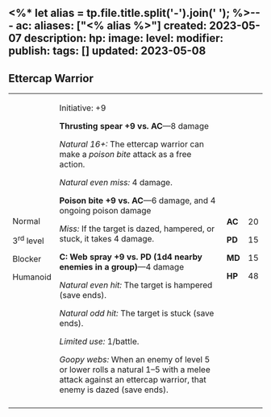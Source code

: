 <%* let alias = tp.file.title.split('-').join(' '); %>---
ac: 
aliases: ["<% alias %>"]
created: 2023-05-07
description: 
hp: 
image: 
level: 
modifier: 
publish: 
tags: []
updated: 2023-05-08
---

## Ettercap Warrior

<table>
<colgroup>
<col style="width: 16%" />
<col style="width: 72%" />
<col style="width: 5%" />
<col style="width: 5%" />
</colgroup>
<tbody>
<tr class="odd">
<td><p>Normal</p>
<p>3<sup>rd</sup> level</p>
<p>Blocker</p>
<p>Humanoid</p></td>
<td><p>Initiative: +9</p>
<p><strong>Thrusting spear +9 vs. AC</strong>—8 damage</p>
<p><em>Natural 16+:</em> The ettercap warrior can make a <em>poison
bite</em> attack as a free action.</p>
<p><em>Natural even miss:</em> 4 damage.</p>
<p><strong>Poison bite +9 vs. AC</strong>—6 damage, and 4 ongoing poison
damage</p>
<p><em>Miss:</em> If the target is dazed, hampered, or stuck, it takes 4
damage.</p>
<p><strong>C: Web spray +9 vs. PD (1d4 nearby enemies in a
group)</strong>—4 damage</p>
<p><em>Natural even hit:</em> The target is hampered (save ends).</p>
<p><em>Natural odd hit:</em> The target is stuck (save ends).</p>
<p><em>Limited use:</em> 1/battle.</p>
<p><em>Goopy webs:</em> When an enemy of level 5 or lower rolls a
natural 1–5 with a melee attack against an ettercap warrior, that enemy
is dazed (save ends).</p></td>
<td><p><strong>AC</strong></p>
<p><strong>PD</strong></p>
<p><strong>MD</strong></p>
<p><strong>HP</strong></p></td>
<td><p>20</p>
<p>15</p>
<p>15</p>
<p>48</p></td>
</tr>
<tr class="even">
<td></td>
<td></td>
<td></td>
<td></td>
</tr>
</tbody>
</table>
